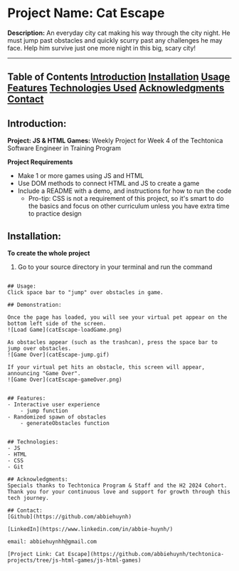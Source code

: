 # Project Name: Cat Escape

**Description:**
An everyday city cat making his way through the city night. He must jump past obstacles and quickly scurry past any challenges he may face. Help him survive just one more night in this big, scary city!

---

**Table of Contents**
[Introduction](#introduction)
[Installation](#installation)
[Usage](#usage)
[Features](#features)
[Technologies Used](#technologies-used)
[Acknowledgments](#acknowledgments)
[Contact](#contact)
---

## Introduction: 
**Project: JS & HTML Games:**
Weekly Project for Week 4 of the Techtonica Software Engineer in Training Program

**Project Requirements**
- Make 1 or more games using JS and HTML
- Use DOM methods to connect HTML and JS to create a game
- Include a README with a demo, and instructions for how to run the code
    - Pro-tip: CSS is not a requirement of this project, so it's smart to do the basics and focus on other curriculum unless you have extra time to practice design

## Installation: 
**To create the whole project**
1.  Go to your source directory in your terminal and run the command 
```

## Usage: 
Click space bar to "jump" over obstacles in game. 

## Demonstration:

Once the page has loaded, you will see your virtual pet appear on the bottom left side of the screen. 
![Load Game](catEscape-loadGame.png)

As obstacles appear (such as the trashcan), press the space bar to jump over obstacles. 
![Game Over](catEscape-jump.gif)

If your virtual pet hits an obstacle, this screen will appear, announcing "Game Over". 
![Game Over](catEscape-gameOver.png)


## Features: 
- Interactive user experience
    - jump function
- Randomized spawn of obstacles
    - generateObstacles function


## Technologies: 
- JS       
- HTML
- CSS
- Git

## Acknowledgments:
Specials thanks to Techtonica Program & Staff and the H2 2024 Cohort. Thank you for your continuous love and support for growth through this tech journey. 

## Contact: 
[Github](https://github.com/abbiehuynh)

[LinkedIn](https://www.linkedin.com/in/abbie-huynh/)

email: abbiehuynhh@gmail.com

[Project Link: Cat Escape](https://github.com/abbiehuynh/techtonica-projects/tree/js-html-games/js-html-games)
